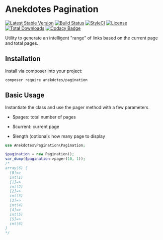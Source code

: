 # Anekdotes Pagination

[![Latest Stable Version](https://poser.pugx.org/anekdotes/pagination/v/stable)](https://packagist.org/packages/anekdotes/pagination)
[![Build Status](https://travis-ci.org/anekdotes/pagination.svg?branch=master)](https://travis-ci.org/anekdotes/pagination)
[![StyleCI](https://styleci.io/repos/62647499/shield?style=flat)](https://styleci.io/repos/62647499)
[![License](https://poser.pugx.org/anekdotes/pagination/license)](https://packagist.org/packages/anekdotes/pagination)
[![Total Downloads](https://poser.pugx.org/anekdotes/pagination/downloads)](https://packagist.org/packages/anekdotes/pagination)
[![Codacy Badge](https://api.codacy.com/project/badge/Grade/50134febcefe4cc78daf07ca45969728)](https://www.codacy.com/app/Grasseh/pagination?utm_source=github.com&amp;utm_medium=referral&amp;utm_content=anekdotes/pagination&amp;utm_campaign=Badge_Grade)

Utility to generate an intelligent "range" of links based on the current page and total pages.

## Installation

Install via composer into your project:

    composer require anekdotes/pagination

## Basic Usage

Instantiate the class and use the pager method with a few parameters.

*  $pages: total number of pages

*  $current: current page

*  $length (optional): how many page to display

```php
use Anekdotes\Pagination\Pagination;

$pagination = new Pagination();
var_dump($pagination->pager(10, 1));
/*
array(6) {
  [0]=>
  int(1)
  [1]=>
  int(2)
  [2]=>
  int(3)
  [3]=>
  int(4)
  [4]=>
  int(5)
  [5]=>
  int(6)
}
*/
```
